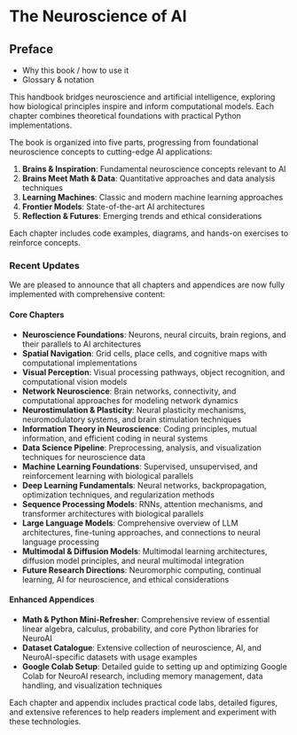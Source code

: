 # The Neuroscience of AI

## Preface
- Why this book / how to use it
- Glossary & notation

This handbook bridges neuroscience and artificial intelligence, exploring how biological principles inspire and inform computational models. Each chapter combines theoretical foundations with practical Python implementations.

The book is organized into five parts, progressing from foundational neuroscience concepts to cutting-edge AI applications:

1. **Brains & Inspiration**: Fundamental neuroscience concepts relevant to AI
2. **Brains Meet Math & Data**: Quantitative approaches and data analysis techniques
3. **Learning Machines**: Classic and modern machine learning approaches
4. **Frontier Models**: State-of-the-art AI architectures
5. **Reflection & Futures**: Emerging trends and ethical considerations

Each chapter includes code examples, diagrams, and hands-on exercises to reinforce concepts.

### Recent Updates

We are pleased to announce that all chapters and appendices are now fully implemented with comprehensive content:

#### Core Chapters
- **Neuroscience Foundations**: Neurons, neural circuits, brain regions, and their parallels to AI architectures
- **Spatial Navigation**: Grid cells, place cells, and cognitive maps with computational implementations
- **Visual Perception**: Visual processing pathways, object recognition, and computational vision models
- **Network Neuroscience**: Brain networks, connectivity, and computational approaches for modeling network dynamics
- **Neurostimulation & Plasticity**: Neural plasticity mechanisms, neuromodulatory systems, and brain stimulation techniques
- **Information Theory in Neuroscience**: Coding principles, mutual information, and efficient coding in neural systems
- **Data Science Pipeline**: Preprocessing, analysis, and visualization techniques for neuroscience data
- **Machine Learning Foundations**: Supervised, unsupervised, and reinforcement learning with biological parallels
- **Deep Learning Fundamentals**: Neural networks, backpropagation, optimization techniques, and regularization methods
- **Sequence Processing Models**: RNNs, attention mechanisms, and transformer architectures with biological parallels
- **Large Language Models**: Comprehensive overview of LLM architectures, fine-tuning approaches, and connections to neural language processing
- **Multimodal & Diffusion Models**: Multimodal learning architectures, diffusion model principles, and neural multimodal integration
- **Future Research Directions**: Neuromorphic computing, continual learning, AI for neuroscience, and ethical considerations

#### Enhanced Appendices
- **Math & Python Mini-Refresher**: Comprehensive review of essential linear algebra, calculus, probability, and core Python libraries for NeuroAI
- **Dataset Catalogue**: Extensive collection of neuroscience, AI, and NeuroAI-specific datasets with usage examples
- **Google Colab Setup**: Detailed guide to setting up and optimizing Google Colab for NeuroAI research, including memory management, data handling, and visualization techniques

Each chapter and appendix includes practical code labs, detailed figures, and extensive references to help readers implement and experiment with these technologies.

```{tableofcontents}
```
